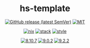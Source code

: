 <div align="center">

# hs-template

[![GitHub release (latest SemVer)](https://img.shields.io/github/v/release/tbidne/hs-template?include_prereleases&sort=semver)](https://github.com/tbidne/hs-template/releases/)
[![MIT](https://img.shields.io/github/license/tbidne/hs-template?color=blue)](https://opensource.org/licenses/MIT)

[![nix](https://img.shields.io/github/workflow/status/tbidne/hs-template/nix/main?label=nix%209.2.2&&logo=nixos&logoColor=85c5e7&labelColor=2f353c&color=31c854)](https://github.com/tbidne/hs-template/actions/workflows/nix_ci.yaml)
[![stack](https://img.shields.io/github/workflow/status/tbidne/hs-template/stack/main?label=stack%2018.24&logoColor=white&labelColor=2f353c&color=31c854)](https://github.com/tbidne/hs-template/actions/workflows/stack_ci.yaml)
[![style](https://img.shields.io/github/workflow/status/tbidne/hs-template/style/main?label=style&logoColor=white&labelColor=2f353c&color=31c854)](https://github.com/tbidne/hs-template/actions/workflows/style_ci.yaml)

[![8.10.7](https://img.shields.io/github/workflow/status/tbidne/hs-template/8.10.7/main?label=8.10.7&logo=haskell&logoColor=904d8c&labelColor=2f353c&color=31c854)](https://github.com/tbidne/hs-template/actions/workflows/cabal_ci.yaml)
[![9.0.2](https://img.shields.io/github/workflow/status/tbidne/hs-template/9.0.2/main?label=9.0.2&logo=haskell&logoColor=904d8c&labelColor=2f353c)](https://github.com/tbidne/hs-template/actions/workflows/ghc_9-0-2.yaml)
[![9.2.2](https://img.shields.io/github/workflow/status/tbidne/hs-template/9.2.2/main?label=9.2.2&logo=haskell&logoColor=904d8c&labelColor=2f353c)](https://github.com/tbidne/hs-template/actions/workflows/ghc_9-2-2.yaml)

</div>